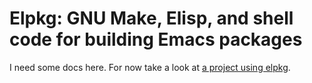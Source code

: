 # Elpkg: GNU Make, Elisp, and shell code for building Emacs packages

I need some docs here.  For now take a look at
[a project using elpkg][bufshow].

[bufshow]: https://github.com/pjones/bufshow
